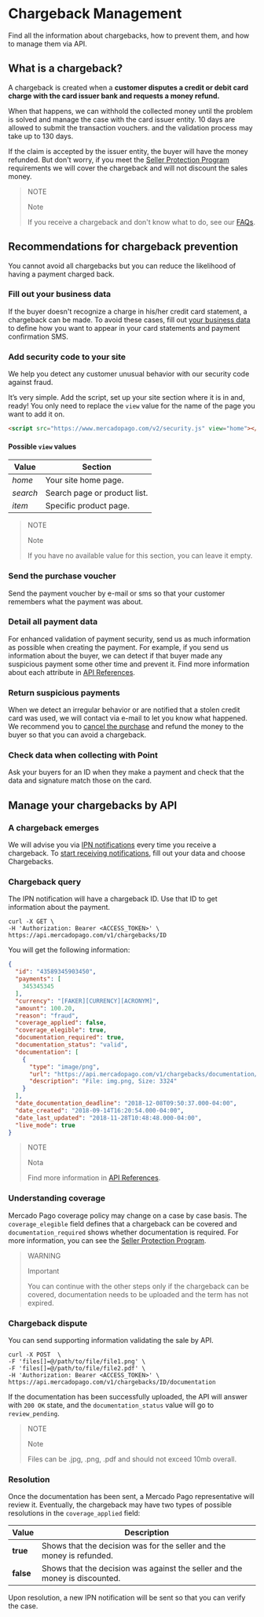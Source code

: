 # Chargeback Management

Find all the information about chargebacks, how to prevent them, and how to manage them via API.

## What is a chargeback?

A chargeback is created when a **customer disputes a credit or debit card charge with the card issuer bank and requests a money refund.**

When that happens, we can withhold the collected money until the problem is solved and manage the case with the card issuer entity.  10 days are allowed to submit the transaction vouchers. and the validation process may take up to 130 days.

If the claim is accepted by the issuer entity, the buyer will have the money refunded.  But don't worry, if you meet the [Seller Protection Program](https://www.mercadopago.com.ar/ayuda/requisitos-programa-proteccion-vendedor_294) requirements we will cover the chargeback and will not discount the sales money.

> NOTE
>
> Note
>
> If you receive a chargeback and don't know what to do, see our [FAQs](https://www.mercadopago.com.ar/ayuda/recib%C3%AD-un-contracargo_4249).

## Recommendations for chargeback prevention

You cannot avoid all chargebacks but you can reduce the likelihood of having a payment charged back.

### Fill out your business data

If the buyer doesn't recognize a charge in his/her credit card statement, a chargeback can be made.  To avoid these cases, fill out [your business data](https://www.mercadopago.com.uy/settings/account) to define how you want to appear in your card statements and payment confirmation SMS.

### Add security code to your site

We help you detect any customer unusual behavior with our security code against fraud.

It’s very simple.  Add the script, set up your site section where it is in and, ready!  You only need to replace the `view` value for the name of the page you want to add it on.

```html
<script src="https://www.mercadopago.com/v2/security.js" view="home"></script>
```

#### Possible `view` values

| Value | Section |
| --- | --- |
| *home* | Your site home page. |
| *search* | Search page or product list. |
| *item* | Specific product page. |

> NOTE
>
> Note
>
> If you have no available value for this section, you can leave it empty.

### Send the purchase voucher

Send the payment voucher by e-mail or sms so that your customer remembers what the payment was about.

### Detail all payment data

For enhanced validation of payment security, send us as much information as possible when creating the payment.  For example, if you send us information about the buyer, we can detect if that buyer made any suspicious payment some other time and prevent it.
Find more information about each attribute in [API References](https://www.mercadopago[FAKER][URL][DOMAIN]/developers/en/reference/payments/_payments/post).

### Return suspicious payments

When we detect an irregular behavior or are notified that a stolen credit card was used, we will contact via e-mail to let you know what happened. We recommend you to [cancel the purchase](https://www.mercadopago[FAKER][URL][DOMAIN]/developers/es/guides/manage-account/account/cancellations-and-refunds/) and refund the money to the buyer so that you can avoid a chargeback.

### Check data when collecting with Point

Ask your buyers for an ID when they make a payment and check that the data and signature match those on the card.

## Manage your chargebacks by API

### A chargeback emerges

We will advise you via [IPN notifications](https://www.mercadopago[FAKER][URL][DOMAIN]/developers/es/guides/notifications/ipn) every time you receive a chargeback. To [start receiving notifications](https://www.mercadopago.com.ar/herramientas/notificaciones), fill out your data and choose Chargebacks.

### Chargeback query

The IPN notification will have a chargeback ID. Use that ID to get information about the payment.

```
curl -X GET \
-H 'Authorization: Bearer <ACCESS_TOKEN>' \
https://api.mercadopago.com/v1/chargebacks/ID
```

You will get the following information:

```json
{
  "id": "43589345903450",
  "payments": [
    345345345
  ],
  "currency": "[FAKER][CURRENCY][ACRONYM]",
  "amount": 100.20,
  "reason": "fraud",
  "coverage_applied": false,
  "coverage_elegible": true,
  "documentation_required": true,
  "documentation_status": "valid",
  "documentation": [
    {
      "type": "image/png",
      "url": "https://api.mercadopago.com/v1/chargebacks/documentation/op/op-4ccf4f39-b6f7-4c7b-a5ce-e8941a2a2b5f",
      "description": "File: img.png, Size: 3324"
    }
  ],
  "date_documentation_deadline": "2018-12-08T09:50:37.000-04:00",
  "date_created": "2018-09-14T16:20:54.000-04:00",
  "date_last_updated": "2018-11-28T10:48:48.000-04:00",
  "live_mode": true
}
```

> NOTE
>
> Nota
>
> Find more information in [API References](https://www.mercadopago[FAKER][URL][DOMAIN]/developers/es/reference/chargebacks/_chargebacks_id/get).

### Understanding coverage

Mercado Pago coverage policy may change on a case by case basis.
The `coverage_elegible` field defines that a chargeback can be covered and `documentation_required` shows whether documentation is required.
For more information, you can see the [Seller Protection Program](https://www.mercadopago.com.ar/ayuda/requisitos-programa-proteccion-vendedor_294).

> WARNING
>
> Important
>
> You can continue with the other steps only if the chargeback can be covered, documentation needs to be uploaded and the term has not expired.

### Chargeback dispute

You can send supporting information validating the sale by API.

```
curl -X POST  \
-F 'files[]=@/path/to/file/file1.png' \
-F 'files[]=@/path/to/file/file2.pdf' \
-H 'Authorization: Bearer <ACCESS_TOKEN>' \
https://api.mercadopago.com/v1/chargebacks/ID/documentation
```

If the documentation has been successfully uploaded, the API will answer with `200 OK` state, and the `documentation_status` value will go to `review_pending`.

> NOTE
>
> Note
>
> Files can be .jpg, .png, .pdf and should not exceed 10mb overall.

### Resolution

Once the documentation has been sent, a Mercado Pago representative will review it.
Eventually, the chargeback may have two types of possible resolutions in the `coverage_applied` field:

| Value           | Description
| ----            | ----
| **true**  | Shows that the decision was for the seller and the money is refunded.
| **false** | Shows that the decision was against the seller and the money is discounted.

Upon resolution, a new IPN notification will be sent so that you can verify the case.
